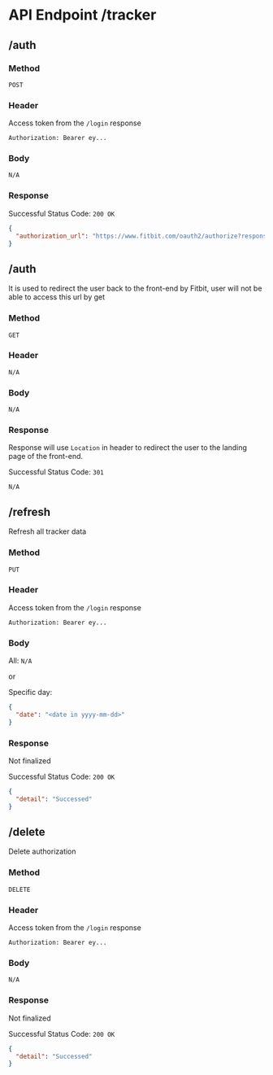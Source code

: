# API Endpoint /tracker

## /auth

### Method
`POST`

### Header
Access token from the `/login` response

`Authorization: Bearer ey...` 

### Body
`N/A`

### Response
Successful Status Code: `200 OK`

```json
{
  "authorization_url": "https://www.fitbit.com/oauth2/authorize?response_type=code&client_id=23BJ8J&scope=activity+heartrate+profile+settings+sleep&state=1DFJ19S47ODQwOTJH0uDwTQNu9mcbv" // authorization url, need the front-end to redirect
}
```

## /auth
It is used to redirect the user back to the front-end by Fitbit, user will not be able to access this url by get
### Method
`GET`

### Header
`N/A`

### Body
`N/A`

### Response
Response will use `Location` in header to redirect the user to the landing page of the front-end.

Successful Status Code: `301`

`N/A`

## /refresh
Refresh all tracker data
### Method
`PUT`

### Header
Access token from the `/login` response

`Authorization: Bearer ey...` 

### Body
All: `N/A`

or

Specific day:

```json
{
  "date": "<date in yyyy-mm-dd>"
}
```

### Response
Not finalized

Successful Status Code: `200 OK`

```json
{
  "detail": "Successed"
}
```

## /delete
Delete authorization
### Method
`DELETE`

### Header
Access token from the `/login` response

`Authorization: Bearer ey...` 

### Body
`N/A`

### Response
Not finalized

Successful Status Code: `200 OK`

```json
{
  "detail": "Successed"
}
```